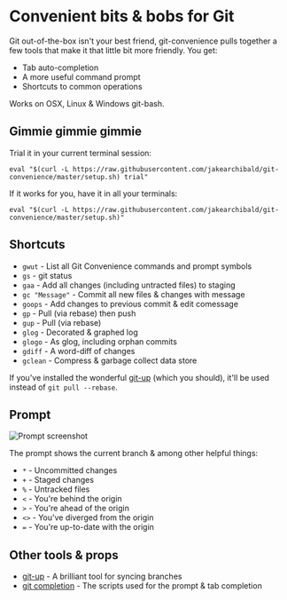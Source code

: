 # Convenient bits & bobs for Git

Git out-of-the-box isn't your best friend, git-convenience pulls together a few tools that make it that little bit more friendly. You get:

* Tab auto-completion
* A more useful command prompt
* Shortcuts to common operations

Works on OSX, Linux & Windows git-bash.

## Gimmie gimmie gimmie

Trial it in your current terminal session:

```
eval "$(curl -L https://raw.githubusercontent.com/jakearchibald/git-convenience/master/setup.sh) trial"
```

If it works for you, have it in all your terminals:

```
eval "$(curl -L https://raw.githubusercontent.com/jakearchibald/git-convenience/master/setup.sh)"
```

## Shortcuts

* `gwut` - List all Git Convenience commands and prompt symbols
* `gs` - git status
* `gaa` - Add all changes (including untracted files) to staging
* `gc "Message"` - Commit all new files & changes with message
* `goops` - Add changes to previous commit & edit comessage
* `gp` - Pull (via rebase) then push
* `gup` - Pull (via rebase)
* `glog` - Decorated & graphed log
* `glogo` - As glog, including orphan commits
* `gdiff` - A word-diff of changes
* `gclean` - Compress & garbage collect data store


If you've installed the wonderful [git-up](https://github.com/aanand/git-up) (which you should), it'll be used instead of `git pull --rebase`.

## Prompt

![Prompt screenshot](https://raw.githubusercontent.com/jakearchibald/git-convenience/master/screenshot.png)

The prompt shows the current branch & among other helpful things:


* `*` - Uncommitted changes
* `+` - Staged changes
* `%` - Untracked files
* `<` - You're behind the origin
* `>` - You're ahead of the origin
* `<>` - You've diverged from the origin
* `=` - You're up-to-date with the origin

## Other tools & props


* [git-up](https://github.com/aanand/git-up) - A brilliant tool for syncing branches
* [git completion](https://github.com/git/git/tree/master/contrib/completion) - The scripts used for the prompt & tab completion

